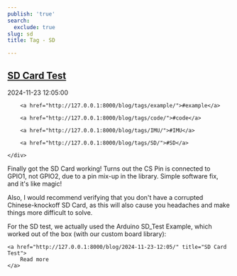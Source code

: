 ```yaml
---
publish: 'true'
search:
  exclude: true
slug: sd
title: Tag - SD

---
```


<!--
  ~ MIT License
  ~
  ~ Copyright (c) 2023-2025 Maciej 'maQ' Kusz <maciej.kusz@gmail.com>
  ~
  ~ Permission is hereby granted, free of charge, to any person obtaining a copy
  ~ of this software and associated documentation files (the "Software"), to deal
  ~ in the Software without restriction, including without limitation the rights
  ~ to use, copy, modify, merge, publish, distribute, sublicense, and/or sell
  ~ copies of the Software, and to permit persons to whom the Software is
  ~ furnished to do so, subject to the following conditions:
  ~
  ~ The above copyright notice and this permission notice shall be included in all
  ~ copies or substantial portions of the Software.
  ~
  ~ THE SOFTWARE IS PROVIDED "AS IS", WITHOUT WARRANTY OF ANY KIND, EXPRESS OR
  ~ IMPLIED, INCLUDING BUT NOT LIMITED TO THE WARRANTIES OF MERCHANTABILITY,
  ~ FITNESS FOR A PARTICULAR PURPOSE AND NONINFRINGEMENT. IN NO EVENT SHALL THE
  ~ AUTHORS OR COPYRIGHT HOLDERS BE LIABLE FOR ANY CLAIM, DAMAGES OR OTHER
  ~ LIABILITY, WHETHER IN AN ACTION OF CONTRACT, TORT OR OTHERWISE, ARISING FROM,
  ~ OUT OF OR IN CONNECTION WITH THE SOFTWARE OR THE USE OR OTHER DEALINGS IN THE
  ~ SOFTWARE.
  -->


## [SD Card Test](http://127.0.0.1:8000/blog/2024-11-23-12:05/)

<!--suppress LongLine -->
<div class="post-extra">
    <div class="col">
        <p class="post-date">2024-11-23 12:05:00</p>
    </div>
    <div class="col">
    
        <a href="http://127.0.0.1:8000/blog/tags/example/">#example</a>
    
        <a href="http://127.0.0.1:8000/blog/tags/code/">#code</a>
    
        <a href="http://127.0.0.1:8000/blog/tags/IMU/">#IMU</a>
    
        <a href="http://127.0.0.1:8000/blog/tags/SD/">#SD</a>
    
    </div>
</div>

Finally got the SD Card working! Turns out the CS Pin is connected to GPIO1, not GPIO2, due to a pin mix-up in the library. Simple software fix, and it's like magic!

Also, I would recommend verifying that you don't have a corrupted Chinese-knockoff SD Card, as this will also cause you headaches and make things more difficult to solve.

For the SD test, we actually used the Arduino SD_Test Example, which worked out of the box (with our custom board library):



<div class="post-link">

    <a href="http://127.0.0.1:8000/blog/2024-11-23-12:05/" title="SD Card Test">
        Read more
    </a>

</div>

